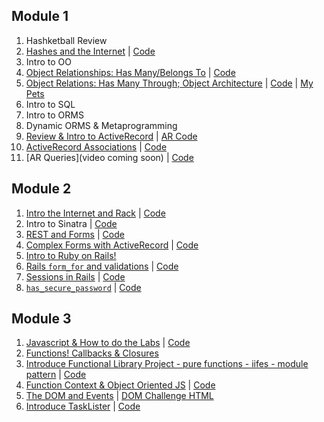 ## Module 1
1. Hashketball Review
2. [Hashes and the Internet](https://www.youtube.com/watch?v=HgvTZRanVCE) | [Code](https://github.com/learn-co-curriculum/web-080717)
3. Intro to OO
4. [Object Relationships: Has Many/Belongs To](https://www.youtube.com/watch?v=QdnOpFrvA1s) | [Code](https://github.com/learn-co-curriculum/oo-relations-has-many-belongs-to-web-080717/)
5. [Object Relations: Has Many Through; Object Architecture](https://www.youtube.com/watch?v=TcuLsROjws8) | [Code](https://github.com/learn-co-curriculum/oo-relations-has-many-belongs-to-web-080717) | [My Pets](https://github.com/learn-co-curriculum/my-pets-modules-redo-starter)
6. Intro to SQL
7. Intro to ORMS
8. Dynamic ORMS & Metaprogramming
9. [Review & Intro to ActiveRecord](https://www.youtube.com/watch?v=L_MI74Zw08A) | [AR Code](https://github.com/learn-co-curriculum/web-080717-ActiveRecord-Intro)
10. [ActiveRecord Associations](https://www.youtube.com/watch?v=B_tZJvsuSEQ) | [Code](https://github.com/learn-co-curriculum/web-080717-ar-associations)
11. [AR Queries](video coming soon) | [Code](https://github.com/learn-co-curriculum/web-080717-ar-query-methods)

## Module 2 
1. [Intro the Internet and Rack](https://www.youtube.com/watch?v=UJFAOUkXS68) | [Code](https://gist.github.com/alexgriff/2d9d53d6b9c287d0ea1f02f377762ddb)
2. Intro to Sinatra | [Code](https://github.com/RachelSa/sinatra-snack-tracker)
3. [REST and Forms](https://www.youtube.com/watch?v=980Zy1JQ8RE) | [Code](https://github.com/learn-co-curriculum/web-0807-sinatra-forms-and-rest)
4. [Complex Forms with ActiveRecord](http://youtu.be/JFVFpIlIf74) | [Code](https://github.com/learn-co-curriculum/activerecord-and-forms-web-080717)
5. [Intro to Ruby on Rails!](http://youtu.be/Sxm6o9LfLrM)
6. [Rails `form_for` and validations](http://youtu.be/p_Uw2abU1PM) | [Code](https://github.com/learn-co-curriculum/student-lister-rails-web-080717/)
7. [Sessions in Rails](http://youtu.be/LfXeOsveaUk) | [Code](https://github.com/learn-co-curriculum/student-lister-rails-web-080717/)
8. [`has_secure_password`](http://youtu.be/RysOzyHA2ks) | [Code](https://github.com/learn-co-curriculum/student-lister-rails-web-080717/)

## Module 3
1. [Javascript & How to do the Labs](https://www.youtube.com/watch?v=ua0xFXA9GC4&feature=youtu.be) | [Code](https://github.com/learn-co-curriculum/javascript-intro-web-080717/)
2. [Functions! Callbacks & Closures](http://youtu.be/4mQ5QdirNdE) 
3. [Introduce Functional Library Project - pure functions - iifes - module pattern](http://youtu.be/7A7CUZ-vrY8) | [Code](https://gist.github.com/alexgriff/f806b056f46d9d59012f28d29674686c)
4. [Function Context & Object Oriented JS](http://youtu.be/6zsVNFSaCTk) | [Code](https://github.com/learn-co-curriculum/js-function-context-and-oo)
5. [The DOM and Events](http://youtu.be/G5QmM2QgSvA) | [DOM Challenge HTML](https://gist.github.com/alexgriff/7cebdfbeb5de35cf0e34cd714eedbd7e)
5. [Introduce TaskLister](http://youtu.be/ue_xToVBxFk) | [Code](https://gist.github.com/alexgriff/636a66bc9791b6e20d2292690e1d368e)

